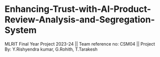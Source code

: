 # Enhancing-Trust-with-AI-Product-Review-Analysis-and-Segregation-System
MLRIT Final Year Project 2023-24 || Team reference no: CSM04 || Project By: Y.Rishyendra kumar, G.Rohith, T.Tarakesh
